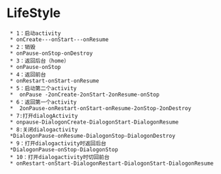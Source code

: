 # LifeStyle

     * 1：启动activity
     * onCreate---onStart---onResume
     * 2：销毁
     * onPause-onStop-onDestroy
     * 3：返回后台（home）
     * onPause-onStop
     * 4：返回前台
     * onRestart-onStart-onResume
     * 5：启动第二个activity
     *  onPause -2onCreate-2onStart-2onResume-onStop
     * 6：返回第一个activity
     *  2onPause-onRestart-onStart-onResume-2onStop-2onDestroy
     * 7:打开dialogActivity
     * onpause-DialogonCreate-DialogonStart-DialogonResume
     * 8:关闭dialogactivity
     *DialogonPause-onResume-DialogonStop-DialogonDestroy
     * 9：打开dialogactivity时返回后台
     *DialogonPause-onStop-DialogonStop
     * 10：打开dialogactivity时切回前台
     * onRestart-onStart-DialogonRestart-DialogonStart-DialogonResume
